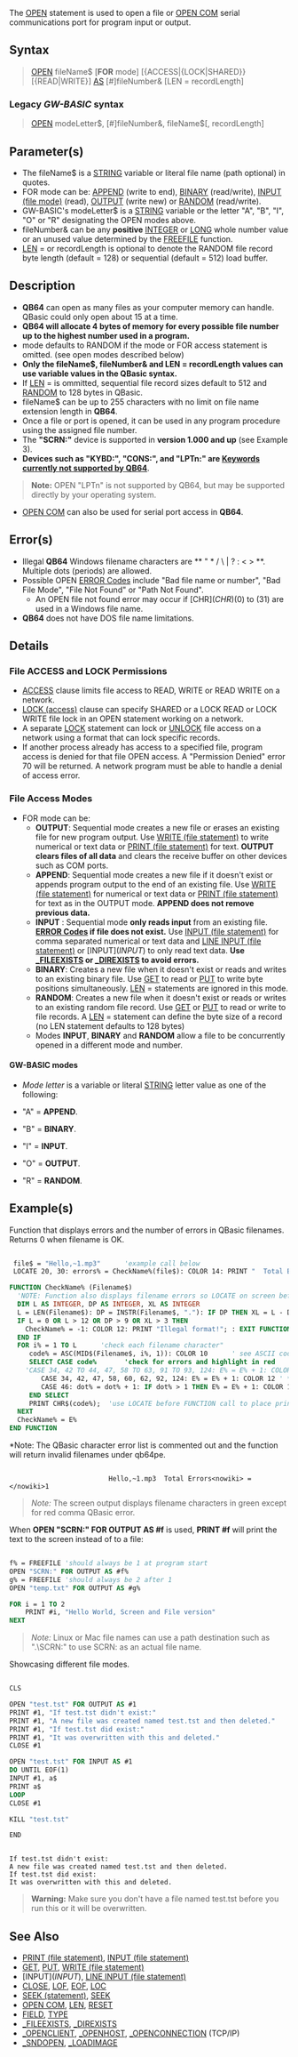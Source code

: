 The [OPEN](OPEN) statement is used to open a file or [OPEN COM](OPEN-COM) serial communications port for program input or output.

## Syntax

> [OPEN](OPEN) fileName$ [**FOR** mode] [{ACCESS|{LOCK|SHARED}} [{READ|WRITE}] [AS](AS) [#]fileNumber& [LEN = recordLength]

### Legacy *GW-BASIC* syntax

>  [OPEN](OPEN) modeLetter$, [#]fileNumber&, fileName$[, recordLength]

## Parameter(s)

* The fileName$ is a [STRING](STRING) variable or literal file name (path optional) in quotes. 
* FOR mode can be: [APPEND](APPEND) (write to end), [BINARY](BINARY) (read/write), [INPUT (file mode)](INPUT-(file-mode)) (read), [OUTPUT](OUTPUT) (write new) or [RANDOM](RANDOM) (read/write).
* GW-BASIC's modeLetter$ is a [STRING](STRING) variable or the letter "A", "B", "I", "O" or "R" designating the OPEN modes above.
* fileNumber& can be any **positive** [INTEGER](INTEGER) or [LONG](LONG) whole number value or an unused value determined by the [FREEFILE](FREEFILE) function.
* [LEN](LEN) = or recordLength is optional to denote the RANDOM file record byte length (default = 128) or sequential (default = 512) load buffer.

## Description

* **QB64** can open as many files as your computer memory can handle. QBasic could only open about 15 at a time.
* **QB64 will allocate 4 bytes of memory for every possible file number up to the highest number used in a program.**
* mode defaults to RANDOM if the mode or FOR access statement is omitted. (see open modes described below)
* **Only the fileName$, fileNumber& and LEN = recordLength values can use variable values in the QBasic syntax.**
* If [LEN](LEN) = is ommitted, sequential file record sizes default to 512 and [RANDOM](RANDOM) to 128 bytes in QBasic.
* fileName$ can be up to 255 characters with no limit on file name extension length in **QB64**. 
* Once a file or port is opened, it can be used in any program procedure using the assigned file number. 
* The **"SCRN:"** device is supported in **version 1.000 and up** (see Example 3).
* **Devices such as "KYBD:", "CONS:", and "LPTn:" are [Keywords currently not supported by QB64](Keywords-currently-not-supported-by-QB64)**.
>  **Note:** OPEN "LPTn" is not supported by QB64, but may be supported directly by your operating system. 
* [OPEN COM](OPEN-COM) can also be used for serial port access in **QB64**.

## Error(s)

* Illegal **QB64** Windows filename characters are ** " * / \ | ? : < > **. Multiple dots (periods) are allowed.
* Possible OPEN [ERROR Codes](ERROR-Codes) include "Bad file name or number", "Bad File Mode", "File Not Found" or "Path Not Found". 
  * An OPEN file not found error may occur if [CHR$](CHR$)(0) to (31) are used in a Windows file name.
* **QB64** does not have DOS file name limitations.

## Details

### File ACCESS and LOCK Permissions

* [ACCESS](ACCESS) clause limits file access to READ, WRITE or READ WRITE on a network.
* [LOCK (access)](LOCK-(access)) clause can specify SHARED or a LOCK READ or LOCK WRITE file lock in an OPEN statement working on a network.
* A separate [LOCK](LOCK) statement can lock or [UNLOCK](UNLOCK) file access on a network using a format that can lock specific records.
* If another process already has access to a specified file, program access is denied for that file OPEN access. A "Permission Denied" error 70 will be returned. A network program must be able to handle a denial of access error.

### File Access Modes

* FOR mode can be:
  * **OUTPUT**: Sequential mode creates a new file or erases an existing file for new program output. Use [WRITE (file statement)](WRITE-(file-statement)) to write numerical or text data or [PRINT (file statement)](PRINT-(file-statement)) for text. **OUTPUT clears files of all data** and clears the receive buffer on other devices such as COM ports.
  * **APPEND**: Sequential mode creates a new file if it doesn't exist or appends program output to the end of an existing file. Use [WRITE (file statement)](WRITE-(file-statement)) for numerical or text data or [PRINT (file statement)](PRINT-(file-statement)) for text as in the OUTPUT mode. **APPEND does not remove previous data.** 
  * **INPUT** : Sequential mode **only reads input** from an existing file. **[ERROR Codes](ERROR-Codes) if file does not exist.** Use [INPUT (file statement)](INPUT-(file-statement)) for comma separated numerical or text data and [LINE INPUT (file statement)](LINE-INPUT-(file-statement)) or [INPUT$](INPUT$) to only read text data. **Use [_FILEEXISTS](_FILEEXISTS) or [_DIREXISTS](_DIREXISTS) to avoid errors.**
  * **BINARY**: Creates a new file when it doesn't exist or reads and writes to an existing binary file. Use [GET](GET) to read or [PUT](PUT) to write byte positions simultaneously. [LEN](LEN) = statements are ignored in this mode.
  * **RANDOM**: Creates a new file when it doesn't exist or reads or writes to an existing random file record. Use [GET](GET) or [PUT](PUT) to read or write to file records. A [LEN](LEN) = statement can define the byte size of a record (no LEN statement defaults to 128 bytes)
  * Modes **INPUT**, **BINARY** and **RANDOM** allow a file to be concurrently opened in a different mode and number.

#### GW-BASIC modes

* *Mode letter* is a variable or literal [STRING](STRING) letter value as one of the following:

* "A" = **APPEND**.
* "B" = **BINARY**.
* "I" = **INPUT**.
* "O" = **OUTPUT**.
* "R" = **RANDOM**.

## Example(s)

Function that displays errors and the number of errors in QBasic filenames. Returns 0 when filename is OK.

```vb

 file$ = "Hello,~1.mp3"      'example call below
 LOCATE 20, 30: errors% = CheckName%(file$): COLOR 14: PRINT "  Total Errors ="; errors% 

FUNCTION CheckName% (Filename$)
  'NOTE: Function also displays filename errors so LOCATE on screen before call!
  DIM L AS INTEGER, DP AS INTEGER, XL AS INTEGER
  L = LEN(Filename$): DP = INSTR(Filename$, "."): IF DP THEN XL = L - DP 'extension
  IF L = 0 OR L > 12 OR DP > 9 OR XL > 3 THEN 
    CheckName% = -1: COLOR 12: PRINT "Illegal format!"; : EXIT FUNCTION
  END IF
  FOR i% = 1 TO L      'check each filename character"
     code% = ASC(MID$(Filename$, i%, 1)): COLOR 10      ' see ASCII codes
     SELECT CASE code%       'check for errors and highlight in red
	'CASE 34, 42 TO 44, 47, 58 TO 63, 91 TO 93, 124: E% = E% + 1: COLOR 12 ' **QBasic errors**
        CASE 34, 42, 47, 58, 60, 62, 92, 124: E% = E% + 1: COLOR 12 ' **QB64 errors**
        CASE 46: dot% = dot% + 1: IF dot% > 1 THEN E% = E% + 1: COLOR 12
     END SELECT     
     PRINT CHR$(code%);  'use LOCATE before FUNCTION call to place print
  NEXT  
  CheckName% = E%
END FUNCTION 

```

*Note: The QBasic character error list is commented out and the function will return invalid filenames under qb64pe.

```text

                         Hello,~1.mp3  Total Errors<nowiki> = </nowiki>1

```

> *Note:* The screen output displays filename characters in green except for red comma QBasic error.

When **OPEN "SCRN:" FOR OUTPUT AS #f** is used, **PRINT #f** will print the text to the screen instead of to a file:

```vb

f% = FREEFILE 'should always be 1 at program start
OPEN "SCRN:" FOR OUTPUT AS #f%
g% = FREEFILE 'should always be 2 after 1
OPEN "temp.txt" FOR OUTPUT AS #g%

FOR i = 1 TO 2
    PRINT #i, "Hello World, Screen and File version"
NEXT 

```

> *Note:* Linux or Mac file names can use a path destination such as ".\SCRN:" to use SCRN: as an actual file name. 

Showcasing different file modes.

```vb

CLS

OPEN "test.tst" FOR OUTPUT AS #1
PRINT #1, "If test.tst didn't exist:"
PRINT #1, "A new file was created named test.tst and then deleted."
PRINT #1, "If test.tst did exist:"
PRINT #1, "It was overwritten with this and deleted."
CLOSE #1

OPEN "test.tst" FOR INPUT AS #1
DO UNTIL EOF(1)
INPUT #1, a$
PRINT a$
LOOP
CLOSE #1

KILL "test.tst"

END

```

```text

If test.tst didn't exist:
A new file was created named test.tst and then deleted.
If test.tst did exist:
It was overwritten with this and deleted.

```

> **Warning:** Make sure you don't have a file named test.tst before you run this or it will be overwritten.

## See Also
 
* [PRINT (file statement)](PRINT-(file-statement)), [INPUT (file statement)](INPUT-(file-statement))
* [GET](GET), [PUT](PUT), [WRITE (file statement)](WRITE-(file-statement))
* [INPUT$](INPUT$), [LINE INPUT (file statement)](LINE-INPUT-(file-statement))
* [CLOSE](CLOSE), [LOF](LOF), [EOF](EOF), [LOC](LOC)
* [SEEK (statement)](SEEK-(statement)), [SEEK](SEEK)
* [OPEN COM](OPEN-COM), [LEN](LEN), [RESET](RESET) 
* [FIELD](FIELD), [TYPE](TYPE)
* [_FILEEXISTS](_FILEEXISTS), [_DIREXISTS](_DIREXISTS)
* [_OPENCLIENT](_OPENCLIENT), [_OPENHOST](_OPENHOST), [_OPENCONNECTION](_OPENCONNECTION) (TCP/IP)
* [_SNDOPEN](_SNDOPEN), [_LOADIMAGE](_LOADIMAGE)
